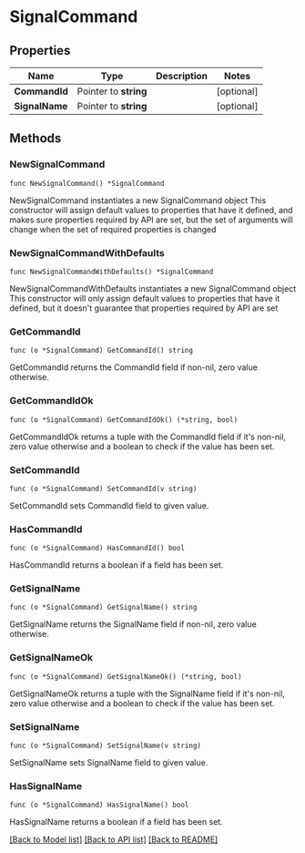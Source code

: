 # SignalCommand

## Properties

Name | Type | Description | Notes
------------ | ------------- | ------------- | -------------
**CommandId** | Pointer to **string** |  | [optional] 
**SignalName** | Pointer to **string** |  | [optional] 

## Methods

### NewSignalCommand

`func NewSignalCommand() *SignalCommand`

NewSignalCommand instantiates a new SignalCommand object
This constructor will assign default values to properties that have it defined,
and makes sure properties required by API are set, but the set of arguments
will change when the set of required properties is changed

### NewSignalCommandWithDefaults

`func NewSignalCommandWithDefaults() *SignalCommand`

NewSignalCommandWithDefaults instantiates a new SignalCommand object
This constructor will only assign default values to properties that have it defined,
but it doesn't guarantee that properties required by API are set

### GetCommandId

`func (o *SignalCommand) GetCommandId() string`

GetCommandId returns the CommandId field if non-nil, zero value otherwise.

### GetCommandIdOk

`func (o *SignalCommand) GetCommandIdOk() (*string, bool)`

GetCommandIdOk returns a tuple with the CommandId field if it's non-nil, zero value otherwise
and a boolean to check if the value has been set.

### SetCommandId

`func (o *SignalCommand) SetCommandId(v string)`

SetCommandId sets CommandId field to given value.

### HasCommandId

`func (o *SignalCommand) HasCommandId() bool`

HasCommandId returns a boolean if a field has been set.

### GetSignalName

`func (o *SignalCommand) GetSignalName() string`

GetSignalName returns the SignalName field if non-nil, zero value otherwise.

### GetSignalNameOk

`func (o *SignalCommand) GetSignalNameOk() (*string, bool)`

GetSignalNameOk returns a tuple with the SignalName field if it's non-nil, zero value otherwise
and a boolean to check if the value has been set.

### SetSignalName

`func (o *SignalCommand) SetSignalName(v string)`

SetSignalName sets SignalName field to given value.

### HasSignalName

`func (o *SignalCommand) HasSignalName() bool`

HasSignalName returns a boolean if a field has been set.


[[Back to Model list]](../README.md#documentation-for-models) [[Back to API list]](../README.md#documentation-for-api-endpoints) [[Back to README]](../README.md)


